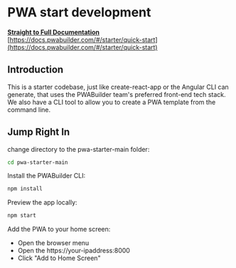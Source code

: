 # PWA start development

[**Straight to Full Documentation**](https://docs.pwabuilder.com/#/starter/quick-start)
[https://docs.pwabuilder.com/#/starter/quick-start](https://docs.pwabuilder.com/#/starter/quick-start)

## Introduction
This is a starter codebase, just like create-react-app or the Angular CLI can generate, that uses the PWABuilder team's preferred front-end tech stack. We also have a CLI tool to allow you to create a PWA template from the command line.

## Jump Right In
change directory to the pwa-starter-main folder:
```bash
cd pwa-starter-main
```

Install the PWABuilder CLI:
```bash
npm install
```

Preview the app locally:
```bash
npm start
```

Add the PWA to your home screen:
- Open the browser menu
- Open the https://your-ipaddress:8000
- Click "Add to Home Screen"